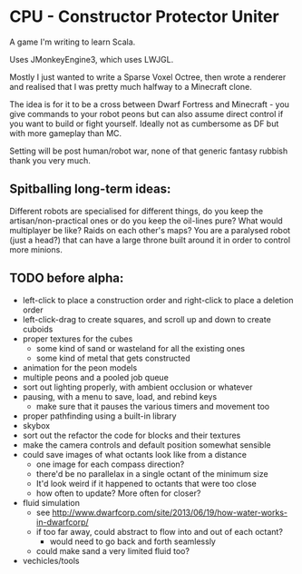 # CPU - Constructor Protector Uniter

A game I'm writing to learn Scala.

Uses JMonkeyEngine3, which uses LWJGL.

Mostly I just wanted to write a Sparse Voxel Octree, then wrote a
renderer and realised that I was pretty much halfway to a Minecraft clone.

The idea is for it to be a cross between Dwarf Fortress and Minecraft -
you give commands to your robot peons but can also assume direct control if you want to build or fight yourself.
Ideally not as cumbersome as DF but with more gameplay than MC.

Setting will be post human/robot war, none of that generic fantasy rubbish thank you very much.

## Spitballing long-term ideas:
Different robots are specialised for different things, do you keep
the artisan/non-practical ones or do you keep the oil-lines pure?
What would multiplayer be like? Raids on each other's maps?
You are a paralysed robot (just a head?) that can have a large throne built around it in order to control more minions.

## TODO before alpha:
 - left-click to place a construction order and right-click to place a deletion order
 - left-click-drag to create squares, and scroll up and down to create cuboids
 - proper textures for the cubes
   - some kind of sand or wasteland for all the existing ones
   - some kind of metal that gets constructed
 - animation for the peon models
 - multiple peons and a pooled job queue
 - sort out lighting properly, with ambient occlusion or whatever
 - pausing, with a menu to save, load, and rebind keys
   - make sure that it pauses the various timers and movement too
 - proper pathfinding using a built-in library
 - skybox
 - sort out the refactor the code for blocks and their textures
 - make the camera controls and default position somewhat sensible
 - could save images of what octants look like from a distance
   - one image for each compass direction?
   - there'd be no parallelax in a single octant of the minimum size
   - It'd look weird if it happened to octants that were too close
   - how often to update? More often for closer?
 - fluid simulation
   - see http://www.dwarfcorp.com/site/2013/06/19/how-water-works-in-dwarfcorp/
   - if too far away, could abstract to flow into and out of each octant?
     - would need to go back and forth seamlessly
   - could make sand a very limited fluid too?
 - vechicles/tools
 